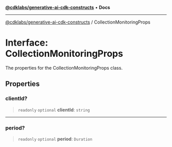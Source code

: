 [**@cdklabs/generative-ai-cdk-constructs**](../README.md) • **Docs**

***

[@cdklabs/generative-ai-cdk-constructs](../README.md) / CollectionMonitoringProps

# Interface: CollectionMonitoringProps

The properties for the CollectionMonitoringProps class.

## Properties

### clientId?

> `readonly` `optional` **clientId**: `string`

***

### period?

> `readonly` `optional` **period**: `Duration`
